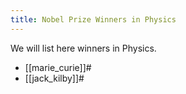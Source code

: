 ```yaml
---
title: Nobel Prize Winners in Physics
---
```


We will list here winners in Physics.

* [[marie_curie]]#
* [[jack_kilby]]#
